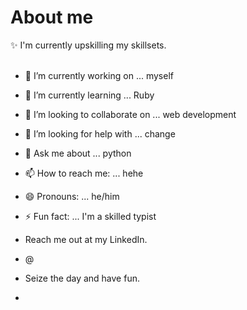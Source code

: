 # About me

:sparkles: I'm currently upskilling my skillsets. <br> <br>

- 🔭 I’m currently working on ... myself
- 🌱 I’m currently learning ... Ruby
- 👯 I’m looking to collaborate on ... web development
- 🤔 I’m looking for help with ... change
- 💬 Ask me about ... python
- 📫 How to reach me: ... hehe
- 😄 Pronouns: ... he/him
- ⚡ Fun fact: ... I'm a skilled typist

- Reach me out at my LinkedIn.
- @
- Seize the day and have fun.
- 
<!-- Hey be consistent and be yourself.

Finish
  
